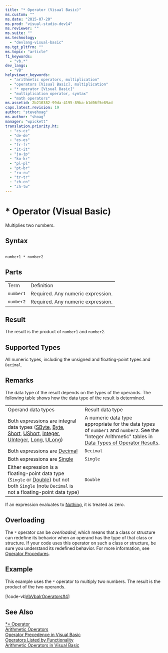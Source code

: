 ```yaml
---
title: "* Operator (Visual Basic)"
ms.custom: ""
ms.date: "2015-07-20"
ms.prod: "visual-studio-dev14"
ms.reviewer: ""
ms.suite: ""
ms.technology: 
  - "devlang-visual-basic"
ms.tgt_pltfrm: ""
ms.topic: "article"
f1_keywords: 
  - "vb.*"
dev_langs: 
  - "VB"
helpviewer_keywords: 
  - "arithmetic operators, multiplication"
  - "operators [Visual Basic], multiplication"
  - "* operator [Visual Basic]"
  - "multiplication operator, syntax"
  - "math operators"
ms.assetid: 2b210382-99da-4195-89ba-b1d06f5e89ad
caps.latest.revision: 19
author: "stevehoag"
ms.author: "shoag"
manager: "wpickett"
translation.priority.ht: 
  - "cs-cz"
  - "de-de"
  - "es-es"
  - "fr-fr"
  - "it-it"
  - "ja-jp"
  - "ko-kr"
  - "pl-pl"
  - "pt-br"
  - "ru-ru"
  - "tr-tr"
  - "zh-cn"
  - "zh-tw"
---
```

# * Operator (Visual Basic)
Multiplies two numbers.  
  
## Syntax  
  
```  
  
number1 * number2  
```  
  
## Parts  
  
|||  
|-|-|  
|Term|Definition|  
|`number1`|Required. Any numeric expression.|  
|`number2`|Required. Any numeric expression.|  
  
## Result  
 The result is the product of `number1` and `number2`.  
  
## Supported Types  
 All numeric types, including the unsigned and floating-point types and `Decimal`.  
  
## Remarks  
 The data type of the result depends on the types of the operands. The following table shows how the data type of the result is determined.  
  
|||  
|-|-|  
|Operand data types|Result data type|  
|Both expressions are integral data types ([SByte](../../../visual-basic\language-reference\data-types/sbyte-data-type.md), [Byte](../../../visual-basic\language-reference\data-types/byte-data-type.md), [Short](../../../visual-basic\language-reference\data-types/short-data-type.md), [UShort](../../../visual-basic\language-reference\data-types/ushort-data-type.md), [Integer](../../../visual-basic\language-reference\data-types/integer-data-type.md), [UInteger](../../../visual-basic\language-reference\data-types/uinteger-data-type.md), [Long](../../../visual-basic\language-reference\data-types/long-data-type.md), [ULong](../../../visual-basic\language-reference\data-types/ulong-data-type.md))|A numeric data type appropriate for the data types of `number1` and `number2`. See the "Integer Arithmetic" tables in [Data Types of Operator Results](../../../visual-basic\language-reference\operators/data-types-of-operator-results.md).|  
|Both expressions are [Decimal](../../../visual-basic\language-reference\data-types/decimal-data-type.md)|`Decimal`|  
|Both expressions are [Single](../../../visual-basic\language-reference\data-types/single-data-type.md)|`Single`|  
|Either expression is a floating-point data type (`Single` or [Double](../../../visual-basic\language-reference\data-types/double-data-type.md)) but not both `Single` (note `Decimal` is not a floating-point data type)|`Double`|  
  
 If an expression evaluates to [Nothing](../../../visual-basic\language-reference/nothing.md), it is treated as zero.  
  
## Overloading  
 The `*` operator can be *overloaded*, which means that a class or structure can redefine its behavior when an operand has the type of that class or structure. If your code uses this operator on such a class or structure, be sure you understand its redefined behavior. For more information, see [Operator Procedures](../../../visual-basic\language-reference\procedures/operator-procedures.md).  
  
## Example  
 This example uses the `*` operator to multiply two numbers. The result is the product of the two operands.  
  
 [!code-vb[VbVbalrOperators#4](../../../visual-basic\language-reference\operators/codesnippet/VisualBasic/multiplication-operator_1.vb)]  
  
## See Also  
 [*= Operator](../../../visual-basic\language-reference\operators/multiplication-assignment-operator.md)   
 [Arithmetic Operators](../../../visual-basic\language-reference\operators/arithmetic-operators.md)   
 [Operator Precedence in Visual Basic](../../../visual-basic\language-reference\operators/operator-precedence.md)   
 [Operators Listed by Functionality](../../../visual-basic\language-reference\operators/operators-listed-by-functionality.md)   
 [Arithmetic Operators in Visual Basic](../../../visual-basic\programming-guide\language-features\operators-and-expressions/arithmetic-operators.md)